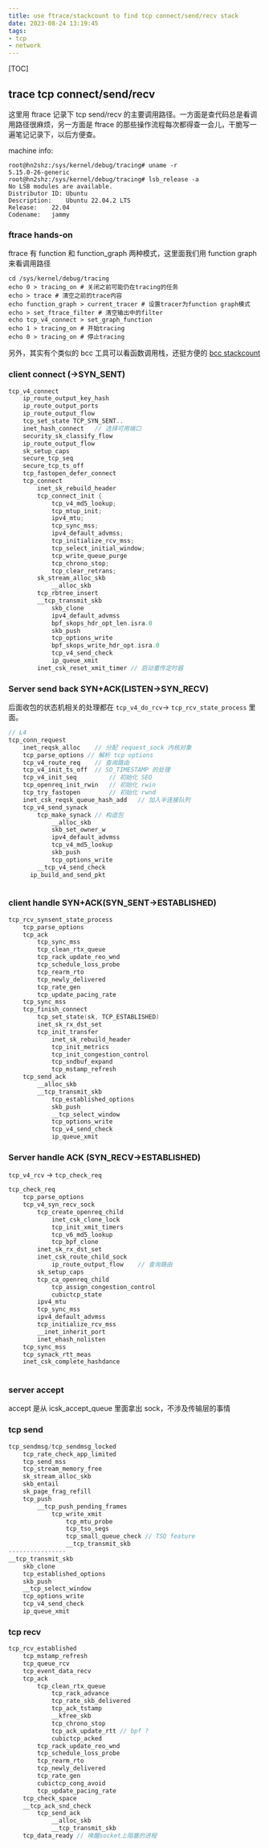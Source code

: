 ```yaml
---
title: use ftrace/stackcount to find tcp connect/send/recv stack
date: 2023-08-24 13:19:45
tags:
- tcp
- network
---
```


[TOC]



## trace tcp connect/send/recv

这里用 ftrace 记录下 tcp send/recv 的主要调用路径。一方面是查代码总是看调用路径很麻烦，另一方面是 ftrace 的那些操作流程每次都得查一会儿，干脆写一遍笔记记录下，以后方便查。

machine info:

```shell
root@hn2shz:/sys/kernel/debug/tracing# uname -r
5.15.0-26-generic
root@hn2shz:/sys/kernel/debug/tracing# lsb_release -a
No LSB modules are available.
Distributor ID:	Ubuntu
Description:	Ubuntu 22.04.2 LTS
Release:	22.04
Codename:	jammy
```



### ftrace hands-on

ftrace 有 function 和 function_graph 两种模式，这里面我们用 function graph 来看调用路径

```shell
cd /sys/kernel/debug/tracing
echo 0 > tracing_on # 关闭之前可能仍在tracing的任务
echo > trace # 清空之前的trace内容
echo function_graph > current_tracer # 设置tracer为function graph模式
echo > set_ftrace_filter # 清空输出中的filter
echo tcp_v4_connect > set_graph_function
echo 1 > tracing_on # 开始tracing
echo 0 > tracing_on # 停止tracing
```

另外，其实有个类似的 bcc 工具可以看函数调用栈，还挺方便的 [bcc stackcount](https://github.com/iovisor/bcc/blob/master/tools/stackcount_example.txt)



### client connect (->SYN_SENT)

```c
tcp_v4_connect
    ip_route_output_key_hash
    ip_route_output_ports
    ip_route_output_flow
    tcp_set_state TCP_SYN_SENT..
    inet_hash_connect	// 选择可用端口
    security_sk_classify_flow
    ip_route_output_flow
    sk_setup_caps
    secure_tcp_seq
    secure_tcp_ts_off
    tcp_fastopen_defer_connect
    tcp_connect
        inet_sk_rebuild_header
        tcp_connect_init {
            tcp_v4_md5_lookup;
            tcp_mtup_init;
            ipv4_mtu;
            tcp_sync_mss;
            ipv4_default_advmss;
            tcp_initialize_rcv_mss;
            tcp_select_initial_window;
            tcp_write_queue_purge 
            tcp_chrono_stop;
            tcp_clear_retrans;
        sk_stream_alloc_skb
        	__alloc_skb
        tcp_rbtree_insert
        __tcp_transmit_skb
            skb_clone
            ipv4_default_advmss
            bpf_skops_hdr_opt_len.isra.0
            skb_push
            tcp_options_write
            bpf_skops_write_hdr_opt.isra.0
            tcp_v4_send_check
            ip_queue_xmit
        inet_csk_reset_xmit_timer // 启动重传定时器
```

### Server send back SYN+ACK(LISTEN->SYN_RECV)

后面收包的状态机相关的处理都在 `tcp_v4_do_rcv`-> `tcp_rcv_state_process` 里面。

```c
// L4
tcp_conn_request
    inet_reqsk_alloc	// 分配 request_sock 内核对象
    tcp_parse_options // 解析 tcp options
    tcp_v4_route_req	// 查询路由
    tcp_v4_init_ts_off	// SO_TIMESTAMP 的处理
    tcp_v4_init_seq			// 初始化 SEQ
    tcp_openreq_init_rwin	// 初始化 rwin
    tcp_try_fastopen		// 初始化 rwnd
    inet_csk_reqsk_queue_hash_add	// 加入半连接队列
    tcp_v4_send_synack
        tcp_make_synack	// 构造包
            __alloc_skb
            skb_set_owner_w
            ipv4_default_advmss
            tcp_v4_md5_lookup
            skb_push
            tcp_options_write
        __tcp_v4_send_check 
      ip_build_and_send_pkt
  
```

### client handle SYN+ACK(SYN_SENT->ESTABLISHED)

```c
tcp_rcv_synsent_state_process
	tcp_parse_options
    tcp_ack
    	tcp_sync_mss
    	tcp_clean_rtx_queue
    	tcp_rack_update_reo_wnd
    	tcp_schedule_loss_probe
    	tcp_rearm_rto
    	tcp_newly_delivered
    	tcp_rate_gen
    	tcp_update_pacing_rate
    tcp_sync_mss
    tcp_finish_connect
    	tcp_set_state(sk, TCP_ESTABLISHED)
    	inet_sk_rx_dst_set
    	tcp_init_transfer
    		inet_sk_rebuild_header
    		tcp_init_metrics
    		tcp_init_congestion_control
    		tcp_sndbuf_expand
    		tcp_mstamp_refresh
    tcp_send_ack
    	__alloc_skb
    	__tcp_transmit_skb
    		tcp_established_options
    		skb_push
    		__tcp_select_window
    		tcp_options_write
    		tcp_v4_send_check
    		ip_queue_xmit
```

### Server handle ACK (SYN_RECV->ESTABLISHED)

`tcp_v4_rcv` -> `tcp_check_req`

```c
tcp_check_req
    tcp_parse_options
    tcp_v4_syn_recv_sock
    	tcp_create_openreq_child
    		inet_csk_clone_lock
    		tcp_init_xmit_timers
    		tcp_v6_md5_lookup
    		tcp_bpf_clone
    	inet_sk_rx_dst_set
    	inet_csk_route_child_sock
    		ip_route_output_flow	// 查询路由
    	sk_setup_caps
    	tcp_ca_openreq_child
    		tcp_assign_congestion_control
    		cubictcp_state
		ipv4_mtu
    	tcp_sync_mss
    	ipv4_default_advmss
    	tcp_initialize_rcv_mss
    	__inet_inherit_port
    	inet_ehash_nolisten
    tcp_sync_mss
    tcp_synack_rtt_meas
    inet_csk_complete_hashdance
    
```

### server accept

accept 是从 icsk_accept_queue 里面拿出 sock，不涉及传输层的事情

### tcp send

```c
tcp_sendmsg/tcp_sendmsg_locked
    tcp_rate_check_app_limited
    tcp_send_mss
    tcp_stream_memory_free
    sk_stream_alloc_skb
    skb_entail
    sk_page_frag_refill
    tcp_push
    	__tcp_push_pending_frames
    		tcp_write_xmit
    			tcp_mtu_probe
    			tcp_tso_segs
    			tcp_small_queue_check // TSQ feature
    			__tcp_transmit_skb
----------------
__tcp_transmit_skb
    skb_clone
    tcp_established_options
    skb_push
    __tcp_select_window
    tcp_options_write
    tcp_v4_send_check
    ip_queue_xmit
```

### tcp recv

```c
tcp_rcv_established
    tcp_mstamp_refresh
    tcp_queue_rcv
    tcp_event_data_recv
    tcp_ack
    	tcp_clean_rtx_queue
    		tcp_rack_advance
    		tcp_rate_skb_delivered
    		tcp_ack_tstamp
    		__kfree_skb
    		tcp_chrono_stop
    		tcp_ack_update_rtt // bpf ?
    		cubictcp_acked
    	tcp_rack_update_reo_wnd
    	tcp_schedule_loss_probe
    	tcp_rearm_rto
    	tcp_newly_delivered
    	tcp_rate_gen
    	cubictcp_cong_avoid
    	tcp_update_pacing_rate
    tcp_check_space
    __tcp_ack_snd_check
    	tcp_send_ack
            __alloc_skb
            __tcp_transmit_skb
    tcp_data_ready // 唤醒socket上阻塞的进程
```







